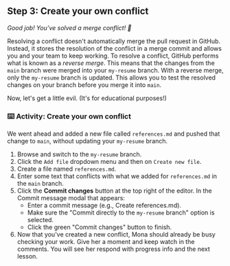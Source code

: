 ## Step 3: Create your own conflict

_Good job! You've solved a merge conflict! :tada:_

Resolving a conflict doesn't automatically merge the pull request in GitHub. Instead, it stores the resolution of the conflict in a merge commit and allows you and your team to keep working. To resolve a conflict, GitHub performs what is known as a _reverse merge_. This means that the changes from the `main` branch were merged into your `my-resume` branch. With a reverse merge, only the `my-resume` branch is updated. This allows you to test the resolved changes on your branch before you merge it into `main`.

Now, let's get a little evil. (It's for educational purposes!)

### :keyboard: Activity: Create your own conflict

We went ahead and added a new file called `references.md` and pushed that change to `main`, without updating your `my-resume` branch.

1. Browse and switch to the `my-resume` branch.
1. Click the `Add file` dropdown menu and then on `Create new file`.
1. Create a file named `references.md`.
1. Enter some text that conflicts with what we added for `references.md` in the `main` branch.
1. Click the **Commit changes** button at the top right of the editor. In the Commit message modal that appears:
    - Enter a commit message (e.g., Create references.md).
    - Make sure the "Commit directly to the `my-resume` branch" option is selected.
    - Click the green "Commit changes" button to finish.
1. Now that you've created a new conflict, Mona should already be busy checking your work. Give her a moment and keep watch in the comments. You will see her respond with progress info and the next lesson.
